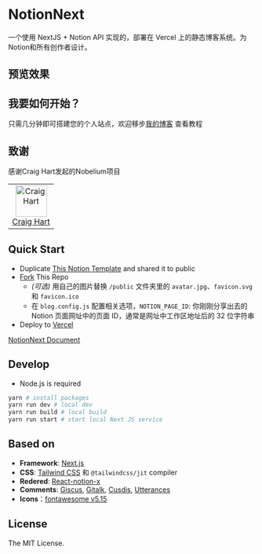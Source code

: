 # NotionNext

一个使用 NextJS + Notion API 实现的，部署在 Vercel 上的静态博客系统。为Notion和所有创作者设计。


## 预览效果


## 我要如何开始？

只需几分钟即可搭建您的个人站点，欢迎移步[我的博客](https://tangly1024.com/article/notion-next) 查看教程 


## 致谢
感谢Craig Hart发起的Nobelium项目
<table><tr align="left">
  <td align="center"><a href="https://github.com/craigary" title="Craig Hart"><img src="https://avatars.githubusercontent.com/u/10571717" width="64px;"alt="Craig Hart"/></a><br/><a href="https://github.com/craigary" title="Craig Hart">Craig Hart</a></td>
</tr></table>

## Quick Start
- Duplicate [This Notion Template](https://tanghh.notion.site/02ab3b8678004aa69e9e415905ef32a5) and shared it to public
- [Fork](https://github.com/tangly1024/NotionNext/fork) This Repo
  - _(可选)_ 用自己的图片替换 `/public` 文件夹里的 `avatar.jpg`、`favicon.svg` 和 `favicon.ico`
  - 在 `blog.config.js` 配置相关选项，`NOTION_PAGE_ID`: 你刚刚分享出去的 Notion 页面网址中的页面 ID，通常是网址中工作区地址后的 32 位字符串
- Deploy to [Vercel](https://vercel.com)

[NotionNext Document](https://docs.tangly1024.com/zh)

## Develop
- Node.js is required
```bash
yarn # install packages
yarn run dev # local dev
yarn run build # local build
yarn run start # start local Next JS service
```
## Based on

- **Framework**: [Next.js](https://nextjs.org)
- **CSS**: [Tailwind CSS](https://www.tailwindcss.cn/) 和 `@tailwindcss/jit` compiler
- **Redered**: [React-notion-x](https://github.com/NotionX/react-notion-x)
- **Comments**: [Giscus](https://giscus.app/zh-CN), [Gitalk](https://gitalk.github.io), [Cusdis](https://gitalk.github.io), [Utterances](https://utteranc.es)
- **Icons**：[fontawesome v5.15](https://fontawesome.com/v5.15/icons?d=gallery)


## License

The MIT License.
